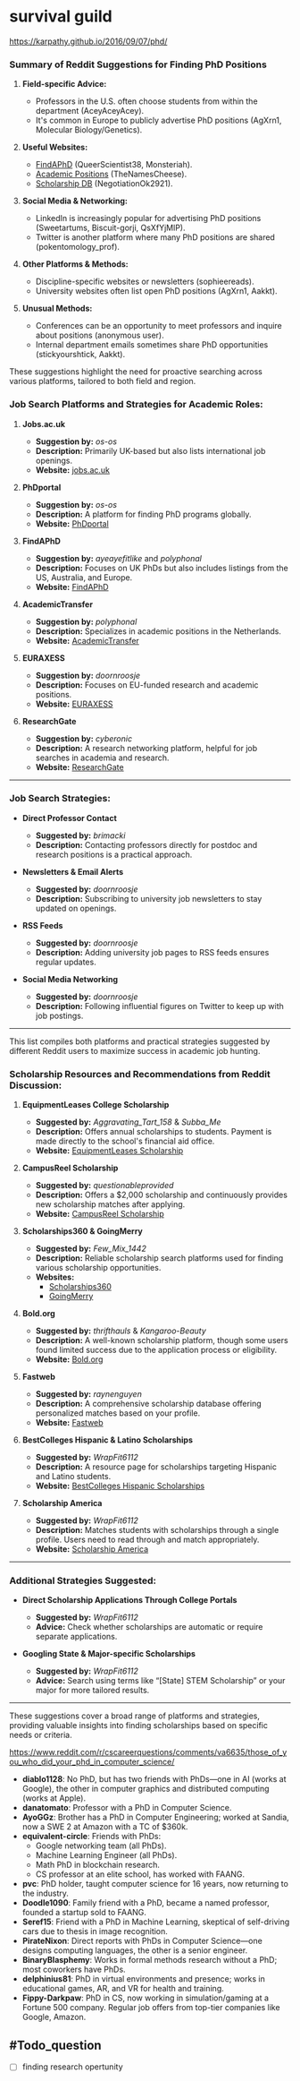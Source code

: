 


# survival guild 
https://karpathy.github.io/2016/09/07/phd/
### Summary of Reddit Suggestions for Finding PhD Positions

1. **Field-specific Advice:**
    
    - Professors in the U.S. often choose students from within the department (AceyAceyAcey).
    - It's common in Europe to publicly advertise PhD positions (AgXrn1, Molecular Biology/Genetics).
2. **Useful Websites:**
    
    - [FindAPhD](https://www.findaphd.com/) (QueerScientist38, Monsteriah).
    - [Academic Positions](https://academicpositions.com/jobs/position/phd) (TheNamesCheese).
    - [Scholarship DB](https://www.scholarshipdb.net/) (NegotiationOk2921).
3. **Social Media & Networking:**
    
    - LinkedIn is increasingly popular for advertising PhD positions (Sweetartums, Biscuit-gorji, QsXfYjMlP).
    - Twitter is another platform where many PhD positions are shared (pokentomology_prof).
4. **Other Platforms & Methods:**
    
    - Discipline-specific websites or newsletters (sophieereads).
    - University websites often list open PhD positions (AgXrn1, Aakkt).
5. **Unusual Methods:**
    
    - Conferences can be an opportunity to meet professors and inquire about positions (anonymous user).
    - Internal department emails sometimes share PhD opportunities (stickyourshtick, Aakkt).

These suggestions highlight the need for proactive searching across various platforms, tailored to both field and region.




### **Job Search Platforms and Strategies for Academic Roles:**

1. **Jobs.ac.uk**
    
    - **Suggestion by:** _os-os_
    - **Description:** Primarily UK-based but also lists international job openings.
    - **Website:** [jobs.ac.uk](https://www.jobs.ac.uk/)
2. **PhDportal**
    
    - **Suggestion by:** _os-os_
    - **Description:** A platform for finding PhD programs globally.
    - **Website:** [PhDportal](https://www.phdportal.com/)
3. **FindAPhD**
    
    - **Suggestion by:** _ayeayefitlike_ and _polyphonal_
    - **Description:** Focuses on UK PhDs but also includes listings from the US, Australia, and Europe.
    - **Website:** [FindAPhD](https://www.findaphd.com/)
4. **AcademicTransfer**
    
    - **Suggestion by:** _polyphonal_
    - **Description:** Specializes in academic positions in the Netherlands.
    - **Website:** [AcademicTransfer](https://www.academictransfer.com/)
5. **EURAXESS**
    
    - **Suggestion by:** _doornroosje_
    - **Description:** Focuses on EU-funded research and academic positions.
    - **Website:** [EURAXESS](https://euraxess.ec.europa.eu/)
6. **ResearchGate**
    
    - **Suggestion by:** _cyberonic_
    - **Description:** A research networking platform, helpful for job searches in academia and research.
    - **Website:** [ResearchGate](https://www.researchgate.net/)

---

### **Job Search Strategies:**

- **Direct Professor Contact**
    
    - **Suggested by:** _brimacki_
    - **Description:** Contacting professors directly for postdoc and research positions is a practical approach.
- **Newsletters & Email Alerts**
    
    - **Suggested by:** _doornroosje_
    - **Description:** Subscribing to university job newsletters to stay updated on openings.
- **RSS Feeds**
    
    - **Suggested by:** _doornroosje_
    - **Description:** Adding university job pages to RSS feeds ensures regular updates.
- **Social Media Networking**
    
    - **Suggested by:** _doornroosje_
    - **Description:** Following influential figures on Twitter to keep up with job postings.

---

This list compiles both platforms and practical strategies suggested by different Reddit users to maximize success in academic job hunting.




### **Scholarship Resources and Recommendations from Reddit Discussion:**

1. **EquipmentLeases College Scholarship**
    
    - **Suggested by:** _Aggravating_Tart_158_ & _Subba_Me_
    - **Description:** Offers annual scholarships to students. Payment is made directly to the school's financial aid office.
    - **Website:** [EquipmentLeases Scholarship](https://equipmentleases.com/about-us/college-scholarship/)
2. **CampusReel Scholarship**
    
    - **Suggested by:** _questionableprovided_
    - **Description:** Offers a $2,000 scholarship and continuously provides new scholarship matches after applying.
    - **Website:** [CampusReel Scholarship](https://www.campusreel.org/)
3. **Scholarships360 & GoingMerry**
    
    - **Suggested by:** _Few_Mix_1442_
    - **Description:** Reliable scholarship search platforms used for finding various scholarship opportunities.
    - **Websites:**
        - [Scholarships360](https://www.scholarships360.org/)
        - [GoingMerry](https://www.goingmerry.com/)
4. **Bold.org**
    
    - **Suggested by:** _thrifthauls_ & _Kangaroo-Beauty_
    - **Description:** A well-known scholarship platform, though some users found limited success due to the application process or eligibility.
    - **Website:** [Bold.org](https://www.bold.org/)
5. **Fastweb**
    
    - **Suggested by:** _raynenguyen_
    - **Description:** A comprehensive scholarship database offering personalized matches based on your profile.
    - **Website:** [Fastweb](https://www.fastweb.com/)
6. **BestColleges Hispanic & Latino Scholarships**
    
    - **Suggested by:** _WrapFit6112_
    - **Description:** A resource page for scholarships targeting Hispanic and Latino students.
    - **Website:** [BestColleges Hispanic Scholarships](https://www.bestcolleges.com/resources/hispanic-latino-scholarships/)
7. **Scholarship America**
    
    - **Suggested by:** _WrapFit6112_
    - **Description:** Matches students with scholarships through a single profile. Users need to read through and match appropriately.
    - **Website:** [Scholarship America](https://scholarshipamerica.org/)

---

### **Additional Strategies Suggested:**

- **Direct Scholarship Applications Through College Portals**
    
    - **Suggested by:** _WrapFit6112_
    - **Advice:** Check whether scholarships are automatic or require separate applications.
- **Googling State & Major-specific Scholarships**
    
    - **Suggested by:** _WrapFit6112_
    - **Advice:** Search using terms like “[State] STEM Scholarship” or your major for more tailored results.

---

These suggestions cover a broad range of platforms and strategies, providing valuable insights into finding scholarships based on specific needs or criteria.




https://www.reddit.com/r/cscareerquestions/comments/va6635/those_of_you_who_did_your_phd_in_computer_science/
- **diablo1128**: No PhD, but has two friends with PhDs—one in AI (works at Google), the other in computer graphics and distributed computing (works at Apple).
- **danatomato**: Professor with a PhD in Computer Science.
- **AyoGGz**: Brother has a PhD in Computer Engineering; worked at Sandia, now a SWE 2 at Amazon with a TC of $360k.
- **equivalent-circle**: Friends with PhDs:
    - Google networking team (all PhDs).
    - Machine Learning Engineer (all PhDs).
    - Math PhD in blockchain research.
    - CS professor at an elite school, has worked with FAANG.
- **pvc**: PhD holder, taught computer science for 16 years, now returning to the industry.
- **Doodle1090**: Family friend with a PhD, became a named professor, founded a startup sold to FAANG.
- **Seref15**: Friend with a PhD in Machine Learning, skeptical of self-driving cars due to thesis in image recognition.
- **PirateNixon**: Direct reports with PhDs in Computer Science—one designs computing languages, the other is a senior engineer.
- **BinaryBlasphemy**: Works in formal methods research without a PhD; most coworkers have PhDs.
- **delphinius81**: PhD in virtual environments and presence; works in educational games, AR, and VR for health and training.
- **Fippy-Darkpaw**: PhD in CS, now working in simulation/gaming at a Fortune 500 company. Regular job offers from top-tier companies like Google, Amazon.



## #Todo_question 
- [ ] finding research opertunity 

